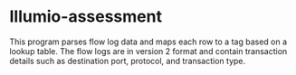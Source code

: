 # Illumio-assessment
This program parses flow log data and maps each row to a tag based on a lookup table. The flow logs are in version 2 format and contain transaction details such as destination port, protocol, and transaction type.
